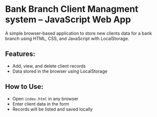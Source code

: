 # Bank Branch Client Managment system – JavaScript Web App

A simple browser-based application to store new clients data for a bank branch using HTML, CSS, and JavaScript with LocalStorage.

## Features:
- Add, view, and delete client records
- Data stored in the browser using LocalStorage

## How to Use:
- Open `index.html` in any browser
- Enter client data in the form
- Records will be listed and saved locally
